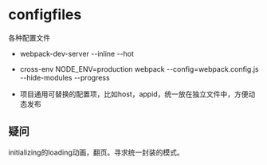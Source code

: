 # configfiles
各种配置文件


* webpack-dev-server --inline --hot
* cross-env NODE_ENV=production webpack --config=webpack.config.js --hide-modules --progress

* 项目通用可替换的配置项，比如host，appid，统一放在独立文件中，方便动态发布

## 疑问
initializing的loading动画，翻页。寻求统一封装的模式。
